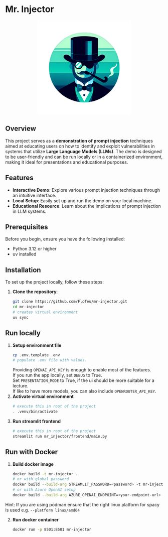 # Mr. Injector
<div style="text-align: center;">
    <img src="files/logo_mr_injector.png" alt="Demo Image" width="300"/>
</div>

## Overview

This project serves as a **demonstration of prompt injection** techniques aimed at educating users on how to identify and exploit vulnerabilities in systems that utilize **Large Language Models (LLMs)**. The demo is designed to be user-friendly and can be run locally or in a containerized environment, making it ideal for presentations and educational purposes.



## Features

- **Interactive Demo**: Explore various prompt injection techniques through an intuitive interface.
- **Local Setup**: Easily set up and run the demo on your local machine.
- **Educational Resource**: Learn about the implications of prompt injection in LLM systems.

## Prerequisites

Before you begin, ensure you have the following installed:

- Python 3.12 or higher
- uv installed

## Installation

To set up the project locally, follow these steps:

1. **Clone the repository**:

   ```bash
   git clone https://github.com/FloTeu/mr-injector.git
   cd mr-injector
   # creates virtual environment
   uv sync
   
## Run locally

1. **Setup environment file**
   ```bash
   cp .env.template .env
   # populate .env file with values. 
   ```
   Providing `OPENAI_API_KEY` is enough to enable most of the features.  
   If you run the app locally, set `DEBUG` to True.  
   Set `PRESENTATION_MODE` to True, if the ui should be more suitable for a lecture.  
   If like to have more models, you can also include `OPENROUTER_API_KEY`.
2. **Activate virtual environment**
   ```bash
   # execute this in root of the project
   . .venv/bin/activate
   ```
3. **Run streamlit frontend**
   ```bash
   # execute this in root of the project
   streamlit run mr_injector/frontend/main.py
   ```
 
## Run with Docker
1. **Build docker image**
   ```bash
   docker build -t mr-injector .
   # or with global password
   docker build --build-arg STREAMLIT_PASSWORD=<password> -t mr-injector .
   # or with Azure OpenAI setup
   docker build --build-arg AZURE_OPENAI_ENDPOINT=<your-endpoint-url> --build-arg AZURE_OPENAI_API_KEY=<your-endpoint-api-key> -t mr-injector .
   ```
Hint: If you are using podman ensure that the right linux platform for spacy is used e.g. `--platform linux/amd64`

2. **Run docker container**
   ```bash
   docker run -p 8501:8501 mr-injector
   ```


   
